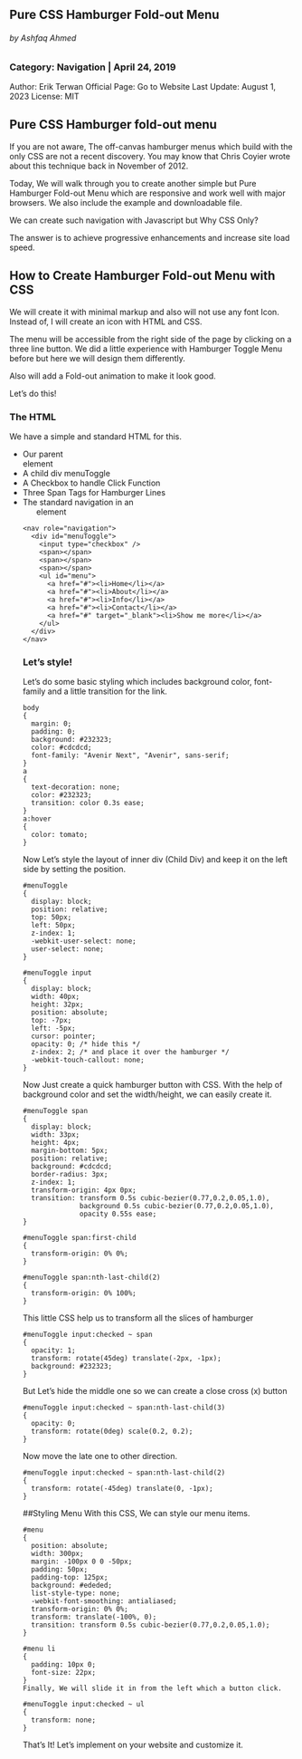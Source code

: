 ## Pure CSS Hamburger Fold-out Menu
###### by Ashfaq Ahmed

### Category: Navigation | April 24, 2019

Author:	Erik Terwan
Official Page:	Go to Website
Last Update:	August 1, 2023
License:	MIT

## Pure CSS Hamburger fold-out menu

If you are not aware, The off-canvas hamburger menus which build with 
the only CSS are not a recent discovery. You may know that Chris Coyier 
wrote about this technique back in November of 2012.

Today, We will walk through you to create another simple but Pure Hamburger 
Fold-out Menu which are responsive and work well with major browsers. We 
also include the example and downloadable file.

We can create such navigation with Javascript but Why CSS Only?

The answer is to achieve progressive enhancements and increase site load speed.

## How to Create Hamburger Fold-out Menu with CSS

We will create it with minimal markup and also will not use any font Icon. 
Instead of, I will create an icon with HTML and CSS.

The menu will be accessible from the right side of the page by clicking on 
a three line button. We did a little experience with Hamburger Toggle Menu 
before but here we will design them differently.


Also will add a Fold-out animation to make it look good.

Let’s do this!

### The HTML

We have a simple and standard HTML for this.

  * Our parent <nav> element
  * A child div menuToggle
  * A Checkbox to handle Click Function
  * Three Span Tags for Hamburger Lines
  * The standard navigation in an <ul> element

```
<nav role="navigation">
  <div id="menuToggle">
    <input type="checkbox" />
    <span></span>
    <span></span>
    <span></span>
    <ul id="menu">
      <a href="#"><li>Home</li></a>
      <a href="#"><li>About</li></a>
      <a href="#"><li>Info</li></a>
      <a href="#"><li>Contact</li></a>
      <a href="#" target="_blank"><li>Show me more</li></a>
    </ul>
  </div>
</nav>
```

### Let’s style!
Let’s do some basic styling which includes background color, font-family and a little transition for the link.

```
body
{
  margin: 0;
  padding: 0;
  background: #232323;
  color: #cdcdcd;
  font-family: "Avenir Next", "Avenir", sans-serif;
}
a
{
  text-decoration: none;
  color: #232323;
  transition: color 0.3s ease;
}
a:hover
{
  color: tomato;
}
```

Now Let’s style the layout of inner div (Child Div) and keep it on the left side by setting the position.

```
#menuToggle
{
  display: block;
  position: relative;
  top: 50px;
  left: 50px;
  z-index: 1;
  -webkit-user-select: none;
  user-select: none;
}

#menuToggle input
{
  display: block;
  width: 40px;
  height: 32px;
  position: absolute;
  top: -7px;
  left: -5px;
  cursor: pointer;
  opacity: 0; /* hide this */
  z-index: 2; /* and place it over the hamburger */
  -webkit-touch-callout: none;
}
```

Now Just create a quick hamburger button with CSS. With the help of background color and set the width/height,  we can easily create it.

```
#menuToggle span
{
  display: block;
  width: 33px;
  height: 4px;
  margin-bottom: 5px;
  position: relative;
  background: #cdcdcd;
  border-radius: 3px;
  z-index: 1;
  transform-origin: 4px 0px;
  transition: transform 0.5s cubic-bezier(0.77,0.2,0.05,1.0),
              background 0.5s cubic-bezier(0.77,0.2,0.05,1.0),
              opacity 0.55s ease;
}

#menuToggle span:first-child
{
  transform-origin: 0% 0%;
}

#menuToggle span:nth-last-child(2)
{
  transform-origin: 0% 100%;
}
```

This little CSS help us to transform all the slices of hamburger

```
#menuToggle input:checked ~ span
{
  opacity: 1;
  transform: rotate(45deg) translate(-2px, -1px);
  background: #232323;
}
```

But Let’s hide the middle one so we can create a close cross (x) button

```
#menuToggle input:checked ~ span:nth-last-child(3)
{
  opacity: 0;
  transform: rotate(0deg) scale(0.2, 0.2);
}
```
Now move the late one to other direction.

```
#menuToggle input:checked ~ span:nth-last-child(2)
{
  transform: rotate(-45deg) translate(0, -1px);
}
```
##Styling Menu
With this CSS, We can style our menu items.
```
#menu
{
  position: absolute;
  width: 300px;
  margin: -100px 0 0 -50px;
  padding: 50px;
  padding-top: 125px;
  background: #ededed;
  list-style-type: none;
  -webkit-font-smoothing: antialiased;
  transform-origin: 0% 0%;
  transform: translate(-100%, 0);
  transition: transform 0.5s cubic-bezier(0.77,0.2,0.05,1.0);
}

#menu li
{
  padding: 10px 0;
  font-size: 22px;
}
Finally, We will slide it in from the left which a button click.

#menuToggle input:checked ~ ul
{
  transform: none;
}
```
That’s It! Let’s implement on your website and customize it.
